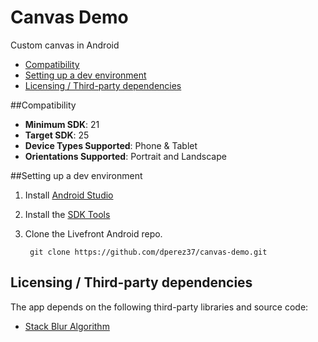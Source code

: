 # Canvas Demo
Custom canvas in Android

* [Compatibility](#compatibility)
* [Setting up a dev environment](#devsetup)
* [Licensing / Third-party dependencies](#licensing)

<a name="compatibility"></a>
##Compatibility
* **Minimum SDK**: 21
* **Target SDK**: 25
* **Device Types Supported**: Phone & Tablet
* **Orientations Supported**: Portrait and Landscape

<a name="devsetup"></a>
##Setting up a dev environment
1. Install [Android Studio](http://developer.android.com/intl/ja/sdk/index.html)
2. Install the [SDK Tools](http://developer.android.com/sdk/tools-notes.html)
3. Clone the Livefront Android repo.

        git clone https://github.com/dperez37/canvas-demo.git
        
<a name="licensing"></a>
## Licensing / Third-party dependencies
The app depends on the following third-party libraries and source code:

* [Stack Blur Algorithm](http://stackoverflow.com/a/10028267/3133545)

